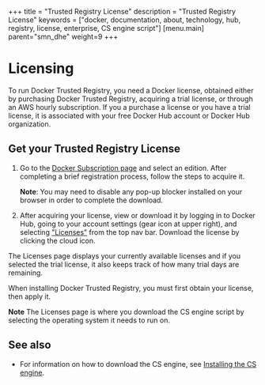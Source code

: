
+++
title = "Trusted Registry License"
description = "Trusted Registry License"
keywords = ["docker, documentation, about, technology, hub, registry, license,  enterprise, CS engine script"]
[menu.main]
parent="smn_dhe"
weight=9
+++


# Licensing

To run Docker Trusted Registry, you need a Docker license, obtained either by
purchasing Docker Trusted Registry, acquiring a trial license, or through an AWS
hourly subscription. If you a purchase a license or you have a trial license, it is associated with your free Docker Hub account or Docker Hub organization. 

## Get your Trusted Registry License

1. Go to the [Docker Subscription page](https://hub.docker.com/enterprise/) and select an edition. After completing a brief registration process, follow the steps to acquire it.

      **Note**: You may need to disable any pop-up blocker installed on your browser in order to complete the download.

2. After acquiring your license, view or download it by logging in to
Docker Hub, going to your account settings (gear icon at upper right), and
selecting ["Licenses"](https://hub.docker.com/account/licenses/) from the
top nav bar. Download the license by clicking the cloud icon.

The Licenses page displays your currently available licenses and if you selected the trial license, it also keeps track of how many trial days are remaining.

When installing Docker Trusted Registry, you must first obtain your license, then apply it.

**Note** The Licenses page is where you download the CS engine script by selecting the operating system it needs to run on.

## See also
* For information on how to download the CS engine, see [Installing the CS engine](install/install-csengine.md).

